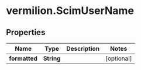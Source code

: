 # vermilion.ScimUserName

## Properties

Name | Type | Description | Notes
------------ | ------------- | ------------- | -------------
**formatted** | **String** |  | [optional] 


